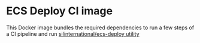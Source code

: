 # ECS Deploy CI image

This Docker image bundles the required dependencies to run a few steps of a CI pipeline
and run [silinternational/ecs-deploy utility](silinternational/ecs-deploy)

